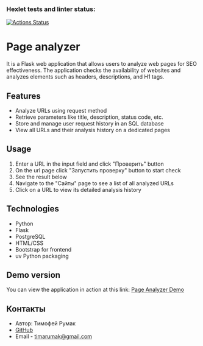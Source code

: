 ### Hexlet tests and linter status:
[![Actions Status](https://github.com/Tve1n/python-project-83/actions/workflows/hexlet-check.yml/badge.svg)](https://github.com/Tve1n/python-project-83/actions)

# Page analyzer

It is a Flask web application that allows users to analyze web pages for SEO effectiveness. The application checks the availability of websites and analyzes elements such as headers, descriptions, and H1 tags.

## Features

- Analyze URLs using request method
- Retrieve parameters like title, description, status code, etc.
- Store and manage user request history in an SQL database
- View all URLs and their analysis history on a dedicated pages

## Usage

1. Enter a URL in the input field and click "Проверить" button
3. On the url page click "Запустить проверку" button to start check
4. See the result below
5. Navigate to the "Сайты" page to see a list of all analyzed URLs
6. Click on a URL to view its detailed analysis history


## Technologies

- Python
- Flask
- PostgreSQL
- HTML/CSS
- Bootstrap for frontend
- uv Python packaging

## Demo version
You can view the application in action at this link:
[Page Analyzer Demo](https://python-project-83-k83z.onrender.com/)


## Контакты
- Автор: Тимофей Румак
- [GitHub](https://github.com/Tve1n)
- Email -  timarumak@gmail.com